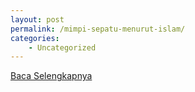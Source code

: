 ```yaml
---
layout: post
permalink: /mimpi-sepatu-menurut-islam/
categories:
    - Uncategorized
---
```


[Baca Selengkapnya](/09)